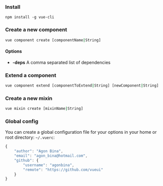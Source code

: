 
### Install
```
npm install -g vue-cli
```

### Create a new component
```bash
vue component create [componentName|String]
```
#### Options
* **-deps** A comma separated list of dependencies

### Extend a component
```bash
vue component extend [componentToExtend|String] [newComponent|String]
```

### Create a new mixin
```bash
vue mixin create [mixinName|String]
```

### Global config
You can create a global configuration file for your options in your home or root directory:
```~/.vuerc```:
```js
{
    "author": "Agon Bina",
    "email": "agon_bina@hotmail.com",
    "github": {
        "username": "agonbina",
        "remote": "https://github.com/vueui"
    }
}
```